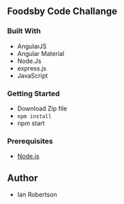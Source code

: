 ## Foodsby Code Challange


### Built With 

- AngularJS
- Angular Material 
- Node.Js
- express.js
- JavaScript

### Getting Started 

- Download Zip file 
- ```npm install```
- npm start 

### Prerequisites

- [Node.js](https://nodejs.org/en/)

## Author

- Ian Robertson